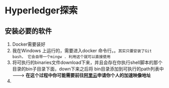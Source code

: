 # Hyperledger探索 

## 安装必要的软件

1. Docker需要装好
2. 我在Windows 上运行的，需要进入docker 命令行。。`其实只要安装了Git bash， 它会自带一个mingw . 利用这个就可以直接使用`
3. 将可执行的binaries文件download下来，并且会存在你执行shell脚本的那个目录的bin子目录下面，down下来之后将 bin目录添加到可执行的path列表中 ---> **在这个过程中你可能需要前往[阿里云](https://cr.console.aliyun.com/#/accelerator)申请你个人的加速映像地址**
4. ​

